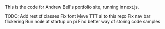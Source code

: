 This is the code for Andrew Bell's portfolio site, running in next.js.

TODO:
Add rest of classes
Fix font
Move TTT ai to this repo
Fix nav bar flickering
Run node at startup on pi
Find better way of storing code samples
